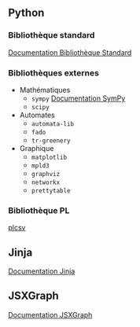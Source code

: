 ## Python

### Bibliothèque standard

[Documentation Bibliothèque Standard](https://docs.python.org/3/library/)

### Bibliothèques externes

* Mathématiques
  * `sympy` [Documentation SymPy](https://docs.sympy.org/latest/index.html)
  * `scipy`
* Automates
  * `automata-lib`
  * `fado`
  * `tr-greenery`
* Graphique
  * `matplotlib`
  * `mpld3`
  * `graphviz`
  * `networkx`
  * `prettytable`


### Bibliothèque PL

[plcsv](plcsv.md)

## Jinja

[Documentation Jinja](https://jinja.palletsprojects.com/)

## JSXGraph

[Documentation JSXGraph](https://jsxgraph.uni-bayreuth.de/wp/docs/index.html)
